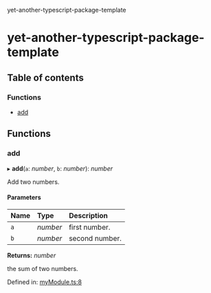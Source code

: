 yet-another-typescript-package-template

# yet-another-typescript-package-template

## Table of contents

### Functions

- [add](README.md#add)

## Functions

### add

▸ **add**(`a`: *number*, `b`: *number*): *number*

Add two numbers.

#### Parameters

| Name | Type | Description |
| :------ | :------ | :------ |
| `a` | *number* | first number. |
| `b` | *number* | second number. |

**Returns:** *number*

the sum of two numbers.

Defined in: [myModule.ts:8](https://github.com/mxxii/yet-another-typescript-package-template/blob/139d62b/src/myModule.ts#L8)
